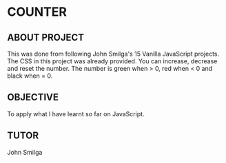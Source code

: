 # COUNTER
## ABOUT PROJECT
This was done from following John Smilga's 15 Vanilla JavaScript projects. The CSS in this project was already provided.
You can increase, decrease and reset the number. The number is green when > 0, red when < 0 and black when = 0.

## OBJECTIVE
To apply what I have learnt so far on JavaScript.

## TUTOR
John Smilga
